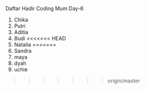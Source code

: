 Daftar Hadir Coding Mum Day-6

1. Chika
2. Putri
3. Aditia
4. Budi
<<<<<<< HEAD
5. Natalia
=======
5. Sandra
6. maya
7. dyah
8. uchie
>>>>>>> origin/master
